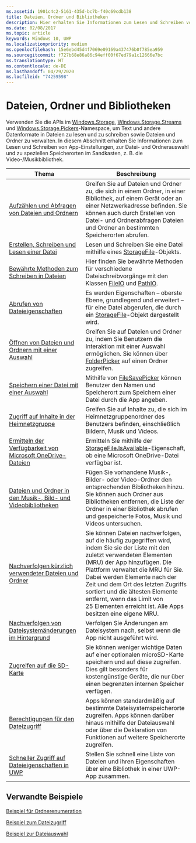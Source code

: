 ```yaml
---
ms.assetid: 1901c4c2-5161-435d-bc7b-f40c69cdb138
title: Dateien, Ordner und Bibliotheken
description: Hier erhalten Sie Informationen zum Lesen und Schreiben von App-Einstellungen, zur Datei- und Ordnerauswahl und zu speziellen Speicherorten im Sandkasten, wie z. B. Video-/Musikbibliothek.
ms.date: 02/08/2017
ms.topic: article
keywords: Windows 10, UWP
ms.localizationpriority: medium
ms.openlocfilehash: 15e6ebd45d4f7069e09169a437476b0f785ea959
ms.sourcegitcommit: f727b68e86a86c94eff00f67ed79a1c12666e7bc
ms.translationtype: HT
ms.contentlocale: de-DE
ms.lasthandoff: 04/29/2020
ms.locfileid: "74259598"
---
```

 # <a name="files-folders-and-libraries"></a>Dateien, Ordner und Bibliotheken


Verwenden Sie die APIs im [Windows.Storage](https://docs.microsoft.com/uwp/api/Windows.Storage), [Windows.Storage.Streams](https://docs.microsoft.com/uwp/api/Windows.Storage.Streams) und [Windows.Storage.Pickers](https://docs.microsoft.com/uwp/api/Windows.Storage.Pickers)-Namespace, um Text und andere Datenformate in Dateien zu lesen und zu schreiben sowie Dateien und Ordner zu verwalten. In diesem Abschnitt erhalten Sie Informationen zum Lesen und Schreiben von App-Einstellungen, zur Datei- und Ordnerauswahl und zu speziellen Speicherorten im Sandkasten, z. B. die Video-/Musikbibliothek.

| Thema | Beschreibung  |
|-------|--------------|
| [Aufzählen und Abfragen von Dateien und Ordnern](quickstart-listing-files-and-folders.md) | Greifen Sie auf Dateien und Ordner zu, die sich in einem Ordner, in einer Bibliothek, auf einem Gerät oder an einer Netzwerkadresse befinden. Sie können auch durch Erstellen von Datei- und Ordnerabfragen Dateien und Ordner an bestimmten Speicherorten abrufen. |
| [Erstellen, Schreiben und Lesen einer Datei](quickstart-reading-and-writing-files.md) | Lesen und Schreiben Sie eine Datei mithilfe eines [StorageFile](https://docs.microsoft.com/uwp/api/Windows.Storage.StorageFile)-Objekts. |
| [Bewährte Methoden zum Schreiben in Dateien](best-practices-for-writing-to-files.md) | Hier finden Sie bewährte Methoden für verschiedene Dateischreibvorgänge mit den Klassen [FileIO](https://docs.microsoft.com/uwp/api/windows.storage.fileio) und [PathIO](https://docs.microsoft.com/uwp/api/windows.storage.pathio). |
| [Abrufen von Dateieigenschaften](quickstart-getting-file-properties.md) | Es werden Eigenschaften – oberste Ebene, grundlegend und erweitert – für eine Datei abgerufen, die durch ein [StorageFile](https://docs.microsoft.com/uwp/api/Windows.Storage.StorageFile)-Objekt dargestellt wird. |
| [Öffnen von Dateien und Ordnern mit einer Auswahl](quickstart-using-file-and-folder-pickers.md) | Greifen Sie auf Dateien und Ordner zu, indem Sie Benutzern die Interaktion mit einer Auswahl ermöglichen. Sie können über [FolderPicker](https://docs.microsoft.com/uwp/api/Windows.Storage.Pickers.FolderPicker) auf einen Ordner zugreifen. |
| [Speichern einer Datei mit einer Auswahl](quickstart-save-a-file-with-a-picker.md) | Mithilfe von [FileSavePicker](https://docs.microsoft.com/uwp/api/Windows.Storage.Pickers.FileSavePicker) können Benutzer den Namen und Speicherort zum Speichern einer Datei durch die App angeben. |
| [Zugriff auf Inhalte in der Heimnetzgruppe](quickstart-accessing-homegroup-content.md) | Greifen Sie auf Inhalte zu, die sich im Heimnetzgruppenordner des Benutzers befinden, einschließlich Bildern, Musik und Videos. |
| [Ermitteln der Verfügbarkeit von Microsoft OneDrive-Dateien](quickstart-determining-availability-of-microsoft-onedrive-files.md) | Ermitteln Sie mithilfe der [StorageFile.IsAvailable](https://docs.microsoft.com/uwp/api/windows.storage.storagefile.isavailable)-Eigenschaft, ob eine Microsoft OneDrive-Datei verfügbar ist. |
| [Dateien und Ordner in den Musik-, Bild- und Videobibliotheken](quickstart-managing-folders-in-the-music-pictures-and-videos-libraries.md) | Fügen Sie vorhandene Musik-, Bilder- oder Video-Ordner den entsprechenden Bibliotheken hinzu. Sie können auch Ordner aus Bibliotheken entfernen, die Liste der Ordner in einer Bibliothek abrufen und gespeicherte Fotos, Musik und Videos untersuchen. |
| [Nachverfolgen kürzlich verwendeter Dateien und Ordner](how-to-track-recently-used-files-and-folders.md) | Sie können Dateien nachverfolgen, auf die häufig zugegriffen wird, indem Sie sie der Liste mit den zuletzt verwendeten Elementen (MRU) der App hinzufügen. Die Plattform verwaltet die MRU für Sie. Dabei werden Elemente nach der Zeit und dem Ort des letzten Zugriffs sortiert und die ältesten Elemente entfernt, wenn das Limit von 25 Elementen erreicht ist. Alle Apps besitzen eine eigene MRU. |
| [Nachverfolgen von Dateisystemänderungen im Hintergrund](change-tracking-filesystem.md) | Verfolgen Sie Änderungen am Dateisystem nach, selbst wenn die App nicht ausgeführt wird.|
| [Zugreifen auf die SD-Karte](access-the-sd-card.md) | Sie können weniger wichtige Daten auf einer optionalen microSD-Karte speichern und auf diese zugreifen. Dies gilt besonders für kostengünstige Geräte, die nur über einen begrenzten internen Speicher verfügen. |
| [Berechtigungen für den Dateizugriff](file-access-permissions.md) | Apps können standardmäßig auf bestimmte Dateisystemspeicherorte zugreifen. Apps können darüber hinaus mithilfe der Dateiauswahl oder über die Deklaration von Funktionen auf weitere Speicherorte zugreifen. |
| [Schneller Zugriff auf Dateieigenschaften in UWP](fast-file-properties.md) | Stellen Sie schnell eine Liste von Dateien und ihren Eigenschaften über eine Bibliothek in einer UWP-App zusammen. |

## <a name="related-samples"></a>Verwandte Beispiele
[Beispiel für Ordnerenumeration](https://github.com/Microsoft/Windows-universal-samples/tree/master/Samples/FolderEnumeration)

[Beispiel zum Dateizugriff](https://github.com/Microsoft/Windows-universal-samples/tree/master/Samples/FileAccess)

[Beispiel zur Dateiauswahl](https://github.com/Microsoft/Windows-universal-samples/tree/master/Samples/FilePicker)
 

 
